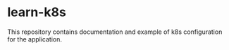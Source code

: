 # learn-k8s
This repository contains documentation and example of k8s configuration for the application.
